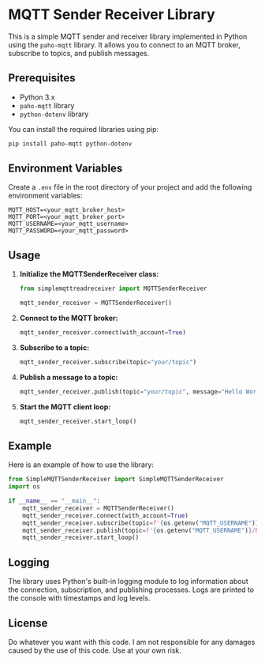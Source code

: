 # MQTT Sender Receiver Library

This is a simple MQTT sender and receiver library implemented in Python using the `paho-mqtt` library. It allows you to connect to an MQTT broker, subscribe to topics, and publish messages.

## Prerequisites

- Python 3.x
- `paho-mqtt` library
- `python-dotenv` library

You can install the required libraries using pip:

```sh
pip install paho-mqtt python-dotenv
```

## Environment Variables

Create a `.env` file in the root directory of your project and add the following environment variables:

```
MQTT_HOST=<your_mqtt_broker_host>
MQTT_PORT=<your_mqtt_broker_port>
MQTT_USERNAME=<your_mqtt_username>
MQTT_PASSWORD=<your_mqtt_password>
```

## Usage

1. **Initialize the MQTTSenderReceiver class:**

    ```python
    from simplemqttreadreceiver import MQTTSenderReceiver

    mqtt_sender_receiver = MQTTSenderReceiver()
    ```

2. **Connect to the MQTT broker:**

    ```python
    mqtt_sender_receiver.connect(with_account=True)
    ```

3. **Subscribe to a topic:**

    ```python
    mqtt_sender_receiver.subscribe(topic="your/topic")
    ```

4. **Publish a message to a topic:**

    ```python
    mqtt_sender_receiver.publish(topic="your/topic", message="Hello World!")
    ```

5. **Start the MQTT client loop:**

    ```python
    mqtt_sender_receiver.start_loop()
    ```

## Example

Here is an example of how to use the library:

```python
from SimpleMQTTSenderReceiver import SimpleMQTTSenderReceiver
import os

if __name__ == "__main__":
    mqtt_sender_receiver = MQTTSenderReceiver()
    mqtt_sender_receiver.connect(with_account=True)
    mqtt_sender_receiver.subscribe(topic=f'{os.getenv("MQTT_USERNAME")}/Boogie')
    mqtt_sender_receiver.publish(topic=f'{os.getenv("MQTT_USERNAME")}/Boogie', message='Hello World!')
    mqtt_sender_receiver.start_loop()
```

## Logging

The library uses Python's built-in logging module to log information about the connection, subscription, and publishing processes. Logs are printed to the console with timestamps and log levels.

## License

Do whatever you want with this code. I am not responsible for any damages caused by the use of this code. Use at your own risk.
```
